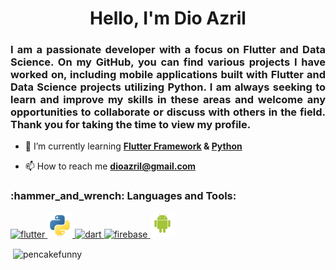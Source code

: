 <h1 align="center">Hello, I'm Dio Azril</h1>
<h3 align="justify">I am a passionate developer with a focus on Flutter and Data Science. On my GitHub, you can find various projects I have worked on, including mobile applications built with Flutter and Data Science projects utilizing Python. I am always seeking to learn and improve my skills in these areas and welcome any opportunities to collaborate or discuss with others in the field. Thank you for taking the time to view my profile.</h3>

- 🌱 I’m currently learning **[Flutter Framework](https://flutter.dev/) & [Python](https://www.python.org/)**

- 📫 How to reach me **dioazril@gmail.com**

<h3 align="left">:hammer_and_wrench: Languages and Tools:</h3>
<p align="left"> <a href="https://flutter.dev" target="_blank" rel="noreferrer"> <img src="https://www.vectorlogo.zone/logos/flutterio/flutterio-icon.svg" alt="flutter" width="40" height="40"/> </a> <a href="https://www.python.org" target="_blank" rel="noreferrer"> <img src="https://raw.githubusercontent.com/devicons/devicon/master/icons/python/python-original.svg" alt="python" width="40" height="40"/> </a> <a href="https://dart.dev" target="_blank" rel="noreferrer"> <img src="https://www.vectorlogo.zone/logos/dartlang/dartlang-icon.svg" alt="dart" width="40" height="40"/> </a> <a href="https://firebase.google.com/" target="_blank" rel="noreferrer"> <img src="https://www.vectorlogo.zone/logos/firebase/firebase-icon.svg" alt="firebase" width="40" height="40"/> </a> <a href="https://developer.android.com" target="_blank" rel="noreferrer"> <img src="https://raw.githubusercontent.com/devicons/devicon/master/icons/android/android-original-wordmark.svg" alt="android" width="40" height="40"/> </a> </p>


<p>&nbsp;<img align="center" src="https://github-readme-stats.vercel.app/api?username=pencakefunny&show_icons=true&locale=en" alt="pencakefunny" /></p>

